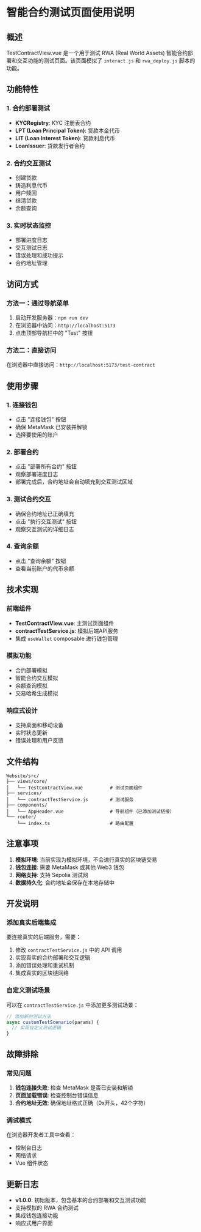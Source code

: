 # 智能合约测试页面使用说明

## 概述
TestContractView.vue 是一个用于测试 RWA (Real World Assets) 智能合约部署和交互功能的测试页面。该页面模拟了 `interact.js` 和 `rwa_deploy.js` 脚本的功能。

## 功能特性

### 1. 合约部署测试
- **KYCRegistry**: KYC 注册表合约
- **LPT (Loan Principal Token)**: 贷款本金代币
- **LIT (Loan Interest Token)**: 贷款利息代币  
- **LoanIssuer**: 贷款发行者合约

### 2. 合约交互测试
- 创建贷款
- 铸造利息代币
- 用户赎回
- 结清贷款
- 余额查询

### 3. 实时状态监控
- 部署进度日志
- 交互测试日志
- 错误处理和成功提示
- 合约地址管理

## 访问方式

### 方法一：通过导航菜单
1. 启动开发服务器：`npm run dev`
2. 在浏览器中访问：`http://localhost:5173`
3. 点击顶部导航栏中的 "Test" 按钮

### 方法二：直接访问
在浏览器中直接访问：`http://localhost:5173/test-contract`

## 使用步骤

### 1. 连接钱包
- 点击 "连接钱包" 按钮
- 确保 MetaMask 已安装并解锁
- 选择要使用的账户

### 2. 部署合约
- 点击 "部署所有合约" 按钮
- 观察部署进度日志
- 部署完成后，合约地址会自动填充到交互测试区域

### 3. 测试合约交互
- 确保合约地址已正确填充
- 点击 "执行交互测试" 按钮
- 观察交互测试的详细日志

### 4. 查询余额
- 点击 "查询余额" 按钮
- 查看当前账户的代币余额

## 技术实现

### 前端组件
- **TestContractView.vue**: 主测试页面组件
- **contractTestService.js**: 模拟后端API服务
- 集成 `useWallet` composable 进行钱包管理

### 模拟功能
- 合约部署模拟
- 智能合约交互模拟
- 余额查询模拟
- 交易哈希生成模拟

### 响应式设计
- 支持桌面和移动设备
- 实时状态更新
- 错误处理和用户反馈

## 文件结构
```
Website/src/
├── views/core/
│   └── TestContractView.vue          # 测试页面组件
├── services/
│   └── contractTestService.js        # 测试服务
├── components/
│   └── AppHeader.vue                 # 导航组件（已添加测试链接）
└── router/
    └── index.ts                      # 路由配置
```

## 注意事项

1. **模拟环境**: 当前实现为模拟环境，不会进行真实的区块链交易
2. **钱包连接**: 需要 MetaMask 或其他 Web3 钱包
3. **网络支持**: 支持 Sepolia 测试网
4. **数据持久化**: 合约地址会保存在本地存储中

## 开发说明

### 添加真实后端集成
要连接真实的后端服务，需要：

1. 修改 `contractTestService.js` 中的 API 调用
2. 实现真实的合约部署和交互逻辑
3. 添加错误处理和重试机制
4. 集成真实的区块链网络

### 自定义测试场景
可以在 `contractTestService.js` 中添加更多测试场景：

```javascript
// 添加新的测试方法
async customTestScenario(params) {
  // 实现自定义测试逻辑
}
```

## 故障排除

### 常见问题
1. **钱包连接失败**: 检查 MetaMask 是否已安装和解锁
2. **页面加载错误**: 检查控制台错误信息
3. **合约地址无效**: 确保地址格式正确（0x开头，42个字符）

### 调试模式
在浏览器开发者工具中查看：
- 控制台日志
- 网络请求
- Vue 组件状态

## 更新日志

- **v1.0.0**: 初始版本，包含基本的合约部署和交互测试功能
- 支持模拟的 RWA 合约测试
- 集成钱包连接功能
- 响应式用户界面
